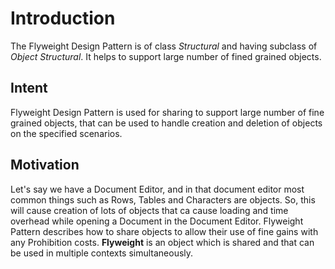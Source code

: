 # Introduction
The Flyweight Design Pattern is of class *Structural* and having subclass of *Object Structural*. It helps to support large number of fined grained objects.

## Intent
Flyweight Design Pattern is used for sharing to support large number of fine grained objects, that can be used to handle creation and deletion of objects on the specified scenarios.

## Motivation
Let's say we have a Document Editor, and in that document editor most common things such as Rows, Tables and Characters are objects. So, this will cause creation of lots of objects that ca cause loading and time overhead while opening a Document in the Document Editor.
Flyweight Pattern describes how to share objects to allow their use of fine gains with any Prohibition costs.
**Flyweight** is an object which is shared and that can be used in multiple contexts simultaneously. 